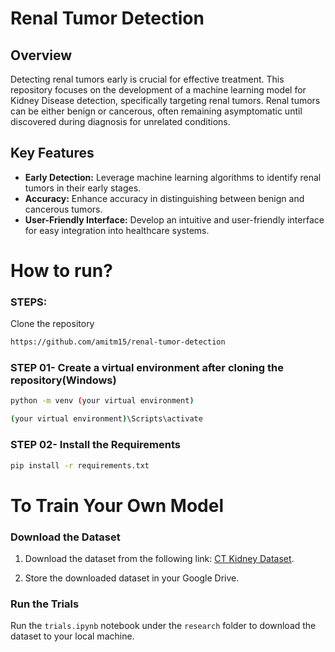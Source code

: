 # Renal Tumor Detection 

## Overview
Detecting renal tumors early is crucial for effective treatment. This repository focuses on the development of a machine learning model for Kidney Disease detection, specifically targeting renal tumors. Renal tumors can be either benign or cancerous, often remaining asymptomatic until discovered during diagnosis for unrelated conditions.

## Key Features
- **Early Detection:** Leverage machine learning algorithms to identify renal tumors in their early stages.
- **Accuracy:** Enhance accuracy in distinguishing between benign and cancerous tumors.
- **User-Friendly Interface:** Develop an intuitive and user-friendly interface for easy integration into healthcare systems.

# How to run?
### STEPS:

Clone the repository

```bash
https://github.com/amitm15/renal-tumor-detection
```

### STEP 01- Create a virtual environment after cloning the repository(Windows)

```bash
python -m venv (your virtual environment)
```

```bash
(your virtual environment)\Scripts\activate
```

### STEP 02- Install the Requirements
```bash
pip install -r requirements.txt
```

# To Train Your Own Model

### Download the Dataset

1. Download the dataset from the following link: [CT Kidney Dataset](https://www.kaggle.com/datasets/nazmul0087/ct-kidney-dataset-normal-cyst-tumor-and-stone/data).

2. Store the downloaded dataset in your Google Drive.

### Run the Trials

Run the `trials.ipynb` notebook under the `research` folder to download the dataset to your local machine.
